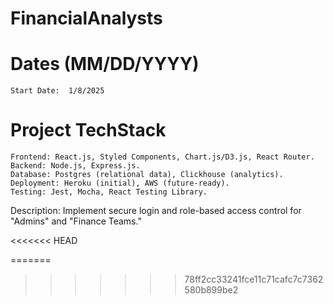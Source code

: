 # FinancialAnalysts

# Dates  (MM/DD/YYYY)

    Start Date:  1/8/2025

# Project TechStack
    Frontend: React.js, Styled Components, Chart.js/D3.js, React Router.
    Backend: Node.js, Express.js.
    Database: Postgres (relational data), Clickhouse (analytics).
    Deployment: Heroku (initial), AWS (future-ready).
    Testing: Jest, Mocha, React Testing Library.

Description: Implement secure login and role-based access control for "Admins" and "Finance Teams."

<<<<<<< HEAD

=======
>>>>>>> 78ff2cc33241fce11c71cafc7c7362580b899be2
